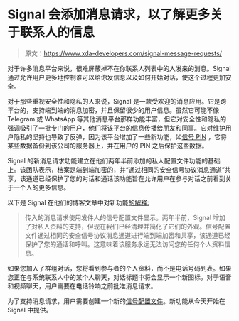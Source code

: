 # Signal 会添加消息请求，以了解更多关于联系人的信息

> 原文：<https://www.xda-developers.com/signal-message-requests/>

对于许多消息平台来说，很难屏蔽掉不在你联系人列表中的人发来的消息。Signal 通过允许用户更多地控制谁可以给你发信息以及如何开始对话，使这个过程更加安全。

对于那些重视安全性和隐私的人来说，Signal 是一款受欢迎的消息应用。它是跨平台的，支持端到端的消息加密，并且保留很少的用户信息。虽然它可能不像 Telegram 或 WhatsApp 等其他消息平台那样功能丰富，但它对安全性和隐私的强调吸引了一批专门的用户，他们将该平台的信息传播给朋友和同事。它对维护用户隐私的坚持也导致了反弹，因为该平台增加了一些新功能，如[信号 PIN](https://signal.org/blog/signal-pins/) ，它将某些数据备份到该公司的服务器上，并在用户的 PIN 之后保护这些数据。

Signal 的新消息请求功能建立在他们两年半前添加的私人配置文件功能的基础上。该团队表示，档案是端到端加密的，并“通过相同的安全信号协议消息通道”共享，该通道已经保护了您的对话和通话该功能旨在允许用户在参与对话之前看到关于一个人的更多信息。

以下是 Signal 在他们的博客文章中对新功能[的解释:](https://signal.org/blog/message-requests/)

> 传入的消息请求使用发件人的信号配置文件显示。两年半前，Signal 增加了对私人资料的支持，但现在我们已经清理并简化了它们的外观。信号配置文件通过相同的安全信号协议消息通道进行端到端加密和共享，该通道已经保护了您的通话和呼叫。这意味着该服务永远无法访问您的任何个人资料信息。

如果您加入了群组对话，您将看到参与者的个人资料，而不是电话号码列表。如果您正在与系统联系人中的某个人聊天，对话标题中将会显示一个新图标。对于语音和视频聊天，用户需要在电话铃响之前批准消息请求。

为了支持消息请求，用户需要创建一个新的[信号配置文件](https://support.signal.org/hc/en-us/articles/360007459591-Signal-Profiles-and-Message-Requests)。新功能从今天开始在 Signal 中提供。